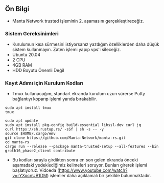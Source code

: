 ## Ön Bilgi
- Manta Network trusted işleminin 2. aşamasını gerçekleştireceğiz.

### Sistem Gereksinimleri
 - Kurulumun kısa sürmesini istiyorsanız yazdığım özelliklerden daha düşük sistem kullanmayın. Zaten işlemi yapıp vps'i sileceğiz. 
 - Ubuntu 20.04
 - 2 CPU
 - 4GB RAM
 - HDD Boyutu Önemli Değil
 
 ### Kayıt Adımı için Kurulum Kodları
 - Tmux kullanacağım, standart ekranda kurulum uzun sürerse Putty bağlantıyı koparıp işlemi yarıda bırakabilir.
 ```
 sudo apt install tmux
 tmux
 ```
 
 ```
 sudo apt update
 sudo apt install pkg-config build-essential libssl-dev curl jq
 curl https://sh.rustup.rs/ -sSf | sh -s -- -y
 source $HOME/.cargo/env
 git clone https://github.com/Manta-Network/manta-rs.git
 cd manta-rs
 cargo run --release --package manta-trusted-setup --all-features --bin groth16_phase2_client contribute
```
- Bu kodları sırayla girdikten sonra en son gelen ekranda önceki aşamadaki yedeklediğimiz kelimeleri soruyor. Bunları girerek işlemi başlatıyoruz. Vidoeda (https://www.youtube.com/watch?v=rYXocnUB1DM) işlemler daha açıklamalı bir şekilde bulunmaktadır.
